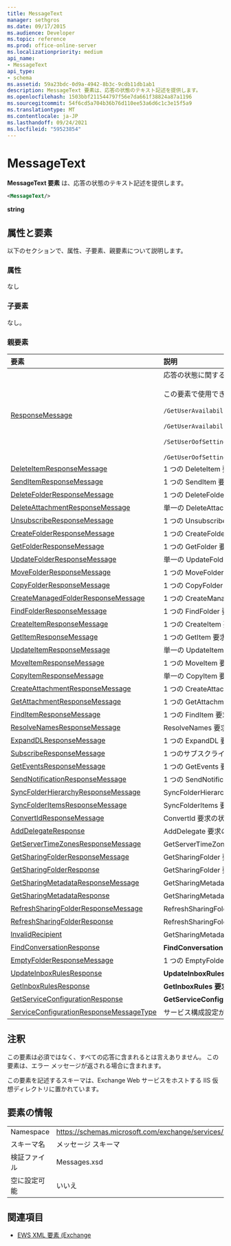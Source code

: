 ```yaml
---
title: MessageText
manager: sethgros
ms.date: 09/17/2015
ms.audience: Developer
ms.topic: reference
ms.prod: office-online-server
ms.localizationpriority: medium
api_name:
- MessageText
api_type:
- schema
ms.assetid: 59a23bdc-0d9a-4942-8b3c-9cdb11db1ab1
description: MessageText 要素は、応答の状態のテキスト記述を提供します。
ms.openlocfilehash: 1503bbf211544797f56e7da661f38824a87a1196
ms.sourcegitcommit: 54f6cd5a704b36b76d110ee53a6d6c1c3e15f5a9
ms.translationtype: MT
ms.contentlocale: ja-JP
ms.lasthandoff: 09/24/2021
ms.locfileid: "59523854"
---
```

# <a name="messagetext"></a>MessageText

**MessageText 要素** は、応答の状態のテキスト記述を提供します。 
  
```XML
<MessageText/>
```

 **string**
## <a name="attributes-and-elements"></a>属性と要素

以下のセクションで、属性、子要素、親要素について説明します。
  
### <a name="attributes"></a>属性

なし
  
### <a name="child-elements"></a>子要素

なし。
  
### <a name="parent-elements"></a>親要素

|**要素**|**説明**|
|:-----|:-----|
|[ResponseMessage](responsemessage.md) <br/> | 応答の状態に関する説明情報を提供します。  <br/> <br/> この要素で使用できる XPath 式の一部を次に示します。 <br/> <br/>  `/GetUserAvailabilityResponse/FreeBusyResponseArray/FreeBusyResponse/ResponseMessage` <br/> <br/> `/GetUserAvailabilityResponse/SuggestionsResponse/ResponseMessage` <br/><br/>  `/SetUserOofSettingsResponse/ResponseMessage` <br/><br/>  `/GetUserOofSettingsResponse/ResponseMessage` <br/> |
|[DeleteItemResponseMessage](deleteitemresponsemessage.md) <br/> |1 つの DeleteItem 要求の状態と結果を格納します。  <br/> |
|[SendItemResponseMessage](senditemresponsemessage.md) <br/> |1 つの SendItem 要求の状態と結果を格納します。  <br/> |
|[DeleteFolderResponseMessage](deletefolderresponsemessage.md) <br/> |1 つの DeleteFolder 要求の状態と結果を格納します。  <br/> |
|[DeleteAttachmentResponseMessage](deleteattachmentresponsemessage.md) <br/> |単一の DeleteAttachment 要求の状態と結果を格納します。  <br/> |
|[UnsubscribeResponseMessage](unsubscriberesponsemessage.md) <br/> |1 つの Unsubscribe 要求の状態と結果を格納します。  <br/> |
|[CreateFolderResponseMessage](createfolderresponsemessage.md) <br/> |1 つの CreateFolder 要求の状態と結果を格納します。  <br/> |
|[GetFolderResponseMessage](getfolderresponsemessage.md) <br/> |1 つの GetFolder 要求の状態と結果を格納します。  <br/> |
|[UpdateFolderResponseMessage](updatefolderresponsemessage.md) <br/> |単一の UpdateFolder 要求の状態と結果を格納します。  <br/> |
|[MoveFolderResponseMessage](movefolderresponsemessage.md) <br/> |1 つの MoveFolder 要求の状態と結果を格納します。  <br/> |
|[CopyFolderResponseMessage](copyfolderresponsemessage.md) <br/> |1 つの CopyFolder 要求の状態と結果を格納します。  <br/> |
|[CreateManagedFolderResponseMessage](createmanagedfolderresponsemessage.md) <br/> |1 つの CreateManagedFolder 要求の状態と結果を格納します。  <br/> |
|[FindFolderResponseMessage](findfolderresponsemessage.md) <br/> |1 つの FindFolder 要求の状態と結果を格納します。  <br/> |
|[CreateItemResponseMessage](createitemresponsemessage.md) <br/> |1 つの CreateItem 要求の状態と結果を格納します。  <br/> |
|[GetItemResponseMessage](getitemresponsemessage.md) <br/> |1 つの GetItem 要求の状態と結果を格納します。  <br/> |
|[UpdateItemResponseMessage](updateitemresponsemessage.md) <br/> |単一の UpdateItem 要求の状態と結果を格納します。  <br/> |
|[MoveItemResponseMessage](moveitemresponsemessage.md) <br/> |1 つの MoveItem 要求の状態と結果を格納します。  <br/> |
|[CopyItemResponseMessage](copyitemresponsemessage.md) <br/> |単一の CopyItem 要求の状態と結果を格納します。  <br/> |
|[CreateAttachmentResponseMessage](createattachmentresponsemessage.md) <br/> |1 つの CreateAttachment 要求の状態と結果を格納します。  <br/> |
|[GetAttachmentResponseMessage](getattachmentresponsemessage.md) <br/> |1 つの GetAttachment 要求の状態と結果を格納します。  <br/> |
|[FindItemResponseMessage](finditemresponsemessage.md) <br/> |1 つの FindItem 要求の状態と結果を格納します。  <br/> |
|[ResolveNamesResponseMessage](resolvenamesresponsemessage.md) <br/> |ResolveNames 要求の状態と結果を格納します。  <br/> |
|[ExpandDLResponseMessage](expanddlresponsemessage.md) <br/> |1 つの ExpandDL 要求の状態と結果を格納します。  <br/> |
|[SubscribeResponseMessage](subscriberesponsemessage.md) <br/> |1 つのサブスクライブ要求の状態と結果を格納します。  <br/> |
|[GetEventsResponseMessage](geteventsresponsemessage.md) <br/> |1 つの GetEvents 要求の状態と結果を格納します。  <br/> |
|[SendNotificationResponseMessage](sendnotificationresponsemessage.md) <br/> |1 つの SendNotification 要求の状態と結果を格納します。  <br/> |
|[SyncFolderHierarchyResponseMessage](syncfolderhierarchyresponsemessage.md) <br/> |SyncFolderHierarchy 要求の状態と結果を格納します。  <br/> |
|[SyncFolderItemsResponseMessage](syncfolderitemsresponsemessage.md) <br/> |SyncFolderItems 要求の状態と結果を格納します。  <br/> |
|[ConvertIdResponseMessage](convertidresponsemessage.md) <br/> |ConvertId 要求の状態と結果を格納します。  <br/> |
|[AddDelegateResponse](adddelegateresponse.md) <br/> |AddDelegate 要求の状態と結果を格納します。  <br/> |
|[GetServerTimeZonesResponseMessage](getservertimezonesresponsemessage.md) <br/> |GetServerTimeZones 要求の状態と結果を格納します。  <br/> |
|[GetSharingFolderResponseMessage](getsharingfolderresponsemessage.md) <br/> |GetSharingFolder 要求の状態と結果を格納します。  <br/> |
|[GetSharingFolderResponse](getsharingfolderresponse.md) <br/> |GetSharingFolder 要求に対する応答を定義します。  <br/> |
|[GetSharingMetadataResponseMessage](getsharingmetadataresponsemessage.md) <br/> |GetSharingMetadata 要求の状態と結果を格納します。  <br/> |
|[GetSharingMetadataResponse](getsharingmetadataresponse.md) <br/> |GetSharingMetadata 要求への応答を定義します。  <br/> |
|[RefreshSharingFolderResponseMessage](refreshsharingfolderresponsemessage.md) <br/> |RefreshSharingFolder 要求の状態と結果を格納します。  <br/> |
|[RefreshSharingFolderResponse](refreshsharingfolderresponse.md) <br/> |RefreshSharingFolder 要求に対する応答を定義します。  <br/> |
|[InvalidRecipient](invalidrecipient.md) <br/> |GetSharingMetadata 要求の無効な受信者を表します。  <br/> |
|[FindConversationResponse](findconversationresponse.md) <br/> |**FindConversation 応答の状態と結果を格納** します。  <br/> |
|[EmptyFolderResponseMessage](emptyfolderresponsemessage.md) <br/> |1 つの EmptyFolder 要求の状態と **結果を格納** します。  <br/> |
|[UpdateInboxRulesResponse](updateinboxrulesresponse.md) <br/> |**UpdateInboxRules 要求に対する応答を含** む。  <br/> |
|[GetInboxRulesResponse](getinboxrulesresponse.md) <br/> |**GetInboxRules 要求に対する応答を含** む。  <br/> |
|[GetServiceConfigurationResponse](getserviceconfigurationresponse.md) <br/> |**GetServiceConfiguration 要求に対する応答を含** む。  <br/> |
|[ServiceConfigurationResponseMessageType](serviceconfigurationresponsemessagetype.md) <br/> |サービス構成設定が含まれる。  <br/> |
   
## <a name="remarks"></a>注釈

この要素は必須ではなく、すべての応答に含まれるとは言えありません。 この要素は、エラー メッセージが返される場合に含まれます。 
  
この要素を記述するスキーマは、Exchange Web サービスをホストする IIS 仮想ディレクトリに置かれています。
  
## <a name="element-information"></a>要素の情報

|||
|:-----|:-----|
|Namespace  <br/> |https://schemas.microsoft.com/exchange/services/2006/messages  <br/> |
|スキーマ名  <br/> |メッセージ スキーマ  <br/> |
|検証ファイル  <br/> |Messages.xsd  <br/> |
|空に設定可能  <br/> |いいえ  <br/> |
   
## <a name="see-also"></a>関連項目

- [EWS XML 要素 (Exchange](ews-xml-elements-in-exchange.md)

